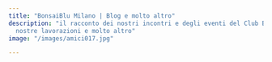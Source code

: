 ```yaml
---
title: "BonsaiBlu Milano | Blog e molto altro"
description: "il racconto dei nostri incontri e degli eventi del Club BonsaiBlu, le
  nostre lavorazioni e molto altro"
image: "/images/amici017.jpg"

---
```

